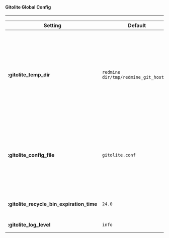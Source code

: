 #### Gitolite Global Config
***

Setting | Default | Notes
--------|---------|------
**:gitolite_temp_dir**                    | `redmine dir/tmp/redmine_git_hosting` | The **:gitolite_temp_dir** parameter points at a temporary directory for locks and Gitolite administrative configurations. This path should end in a path separator, e.g. '/'. For a system in which multiple Redmine sites point at the same Gitolite repository (i.e. share a single Git user), it is very important that all of said sites share the same temporary directory (so that locking works properly). You should probably just leave this parameter with its default value.
**:gitolite_config_file**                 | `gitolite.conf` | The **:gitolite_config_file** parameter specifies the Gitolite configuration file used by Redmine for Redmine-managed repositories. This file (or path) is relative to the Gitolite conf/ directory. The default value of *gitolite.conf* is sufficient for most configurations. If you choose to change this parameter, you will need to place a corresponding **"include"** statement in *gitolite.conf*.
**:gitolite_recycle_bin_expiration_time** | `24.0`          | Deleted repositories are kept here for up to **:gitolite_recycle_bin_expiration_time** hours
**:gitolite_log_level**                   | `info`          | Set plugin loglevel : Debug, Info, Warning, Error
